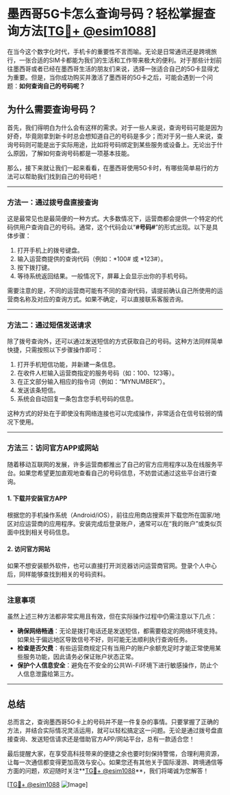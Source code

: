 # 墨西哥5G卡怎么查询号码？轻松掌握查询方法[[TG💪+ @esim1088](https://t.me/s/esim1088)]

在当今这个数字化时代，手机卡的重要性不言而喻。无论是日常通讯还是跨境旅行，一张合适的SIM卡都能为我们的生活和工作带来极大的便利。对于那些计划前往墨西哥或者已经在墨西哥生活的朋友们来说，选择一张适合自己的5G卡显得尤为重要。但是，当你成功购买并激活了墨西哥的5G卡之后，可能会遇到一个问题：**如何查询自己的号码呢？**

## 为什么需要查询号码？

首先，我们得明白为什么会有这样的需求。对于一些人来说，查询号码可能是因为好奇，毕竟刚拿到新卡时总会想知道自己的号码是多少；而对于另一些人来说，查询号码则可能是出于实际用途，比如将号码绑定到某些服务或设备上。无论出于什么原因，了解如何查询号码都是一项基本技能。

那么，接下来就让我们一起来看看，在墨西哥使用5G卡时，有哪些简单易行的方法可以帮助我们找到自己的号码吧！

---

### 方法一：通过拨号盘直接查询

这是最常见也是最简便的一种方式。大多数情况下，运营商都会提供一个特定的代码供用户查询自己的号码。通常，这个代码会以“**#号码#**”的形式出现。以下是具体步骤：

1. 打开手机上的拨号键盘。
2. 输入运营商提供的查询代码（例如：*100# 或 *123#）。
3. 按下拨打键。
4. 等待系统返回结果。一般情况下，屏幕上会显示出你的手机号码。

需要注意的是，不同的运营商可能有不同的查询代码，请提前确认自己所使用的运营商名称及对应的查询方式。如果不确定，可以直接联系客服咨询。

---

### 方法二：通过短信发送请求

除了拨号查询外，还可以通过发送短信的方式获取自己的号码。这种方法同样简单快捷，只需按照以下步骤操作即可：

1. 打开手机短信功能，并新建一条信息。
2. 在收件人栏输入运营商指定的服务号码（如：100、123等）。
3. 在正文部分输入相应的指令词（例如：“MYNUMBER”）。
4. 发送该条短信。
5. 系统会自动回复一条包含您手机号码的信息。

这种方式的好处在于即使没有网络连接也可以完成操作，非常适合在信号较弱的情况下使用。

---

### 方法三：访问官方APP或网站

随着移动互联网的发展，许多运营商都推出了自己的官方应用程序以及在线服务平台。如果您希望更加直观地查看自己的号码信息，不妨尝试通过这些平台进行查询。

#### 1. 下载并安装官方APP
根据您的手机操作系统（Android/iOS），前往应用商店搜索并下载您所在国家/地区对应运营商的应用程序。安装完成后登录账户，通常可以在“我的账户”或类似页面中找到相关号码信息。

#### 2. 访问官方网站
如果不想安装额外软件，也可以直接打开浏览器访问运营商官网。登录个人中心后，同样能够查找到相关的号码资料。

---

### 注意事项

虽然上述三种方法都非常实用且有效，但在实际操作过程中仍需注意以下几点：

- **确保网络畅通**：无论是拨打电话还是发送短信，都需要稳定的网络环境支持。如果处于偏远地区导致信号不好，则可能无法顺利执行查询任务。
- **检查是否欠费**：有些运营商规定只有当用户的账户余额充足时才能正常使用某些服务功能，因此请务必保证账户状态正常。
- **保护个人信息安全**：避免在不安全的公共Wi-Fi环境下进行敏感操作，防止个人信息泄露给第三方。

---

## 总结

总而言之，查询墨西哥5G卡上的号码并不是一件复杂的事情。只要掌握了正确的方法，并结合实际情况灵活运用，就可以轻松搞定这一问题。无论是通过拨号盘直接查询、发送短信请求还是借助官方APP/网站平台，总有一款适合您！

最后提醒大家，在享受高科技带来的便捷之余也要时刻保持警惕，合理利用资源，让每一次通信都变得更加高效与安心。如果您还有其他关于国际漫游、跨境通信等方面的问题，欢迎随时关注**[TG💪+ @esim1088](https://t.me/s/esim1088)**，我们将竭诚为您解答！

[[TG💪+ @esim1088](https://t.me/s/esim1088) ![Image](https://i.postimg.cc/4NQfJmqS/Snipaste-2025-05-13-00-14-12.png)]